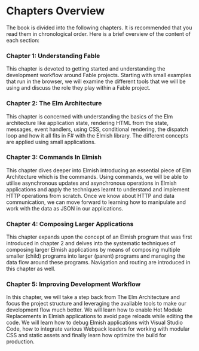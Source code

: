# Chapters Overview

The book is divided into the following chapters. It is recommended that you read them in chronological order. Here is a brief overview of the content of each section:

### Chapter 1: Understanding Fable
This chapter is devoted to getting started and understanding the development workflow around Fable projects. Starting with small examples that run in the browser, we will examine the different tools that we will be using and discuss the role they play within a Fable project.

### Chapter 2: The Elm Architecture
This chapter is concerned with understanding the basics of the Elm architecture like application state, rendering HTML from the state, messages, event handlers, using CSS, conditional rendering, the dispatch loop and how it all fits in F# with the Elmish library. The different concepts are applied using small applications.

### Chapter 3: Commands In Elmish
This chapter dives deeper into Elmish introducing an essential piece of Elm Architecture which is the commands. Using commands, we will be able to utilise asynchronous updates and asynchronous operations in Elmish applications and apply the techniques learnt to understand and implement HTTP operations from scratch. Once we know about HTTP and data communication, we can move forward to learning how to manipulate and work with the data as JSON in our applications.

### Chapter 4: Composing Larger Applications
This chapter expands upon the concept of an Elmish program that was first introduced in chapter 2 and delves into the systematic techniques of composing larger Elmish applications by means of composing multiple smaller (child) programs into larger (parent) programs and managing the data flow around these programs. Navigation and routing are introduced in this chapter as well.

### Chapter 5: Improving Development Workflow
In this chapter, we will take a step back from The Elm Architecture and focus the project structure and leveraging the available tools to make our development flow much better. We will learn how to enable Hot Module Replacements in Elmish applications to avoid page reloads while editing the code. We will learn how to debug Elmish applications with Visual Studio Code, how to integrate various Webpack loaders for working with modular CSS and static assets and finally learn how optimize the build for production.